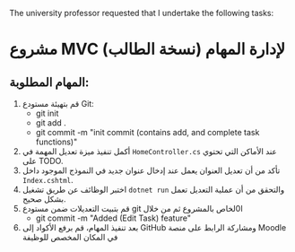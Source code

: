 The university professor requested that I undertake the following tasks:


# مشروع MVC لإدارة المهام (نسخة الطالب)

## المهام المطلوبة:
1. قم بتهيئة مستودع Git:
   - git init
   - git add .
   - git commit -m "init commit (contains add, and complete task functions)"
2. أكمل تنفيذ ميزة تعديل المهمة في `HomeController.cs` عند الأماكن التي تحتوي على TODO.
3. تأكد من أن تعديل العنوان يعمل عند إدخال عنوان جديد في النموذج الموجود داخل `Index.cshtml`.
4. اختبر الوظائف عن طريق تشغيل `dotnet run` والتحقق من أن عملية التعديل تعمل بشكل صحيح.
5. قم بتبيت التعديلات ضمن مستودع git ا0لخاص بالمشروع ثم من خلال
   - git commit -m "Added (Edit Task) feature"
5. بعد تنفيذ المهام، قم برفع الأكواد إلى GitHub ومشاركة الرابط على منصة Moodle في المكان المخصص للوظيفة
